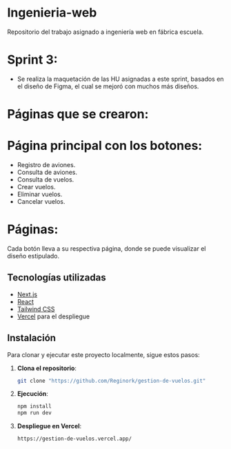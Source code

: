 # Ingenieria-web
Repositorio del trabajo asignado a ingeniería web en fábrica escuela.

# Sprint 3:
* Se realiza la maquetación de las HU asignadas a este sprint, basados en el diseño de Figma, el cual se mejoró con muchos más diseños.

# Páginas que se crearon:

# Página principal con los botones:
* Registro de aviones.
* Consulta de aviones.
* Consulta de vuelos.
* Crear vuelos.
* Eliminar vuelos.
* Cancelar vuelos.

# Páginas:
Cada botón lleva a su respectiva página, donde se puede visualizar el diseño estipulado.

## Tecnologías utilizadas

- [Next.js](https://nextjs.org/)
- [React](https://reactjs.org/)
- [Tailwind CSS](https://tailwindcss.com/)
- [Vercel](https://vercel.com/) para el despliegue

## Instalación

Para clonar y ejecutar este proyecto localmente, sigue estos pasos:

1. **Clona el repositorio**:
   ```bash
   git clone "https://github.com/Reginork/gestion-de-vuelos.git"

2. **Ejecución**:
    ```bash
    npm install
    npm run dev

3. **Despliegue en Vercel**:
    ```bash
    https://gestion-de-vuelos.vercel.app/



